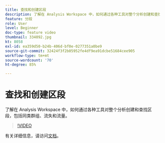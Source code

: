 ```yaml
---
title: 查找和创建区段
description: 了解在 Analysis Workspace 中，如何通过各种工具对整个分析创建和查找区段，包括同类群组、流失和流量。
feature: 分段
role: User
level: Beginner
doc-type: feature video
thumbnail: 334092.jpg
kt: 8058
exl-id: ea359d50-b24b-406d-bf0e-0277351a0be9
source-git-commit: 32424f3f2b05952fe4df9ea91dcbe51684cee905
workflow-type: tm+mt
source-wordcount: '70'
ht-degree: 85%

---
```


# 查找和创建区段

了解在 Analysis Workspace 中，如何通过各种工具对整个分析创建和查找区段，包括同类群组、流失和流量。

>[!VIDEO](https://video.tv.adobe.com/v/334092/?quality=12&learn=on)

有关详细信息，请访问[文档](https://experienceleague.adobe.com/docs/analytics/components/segmentation/segmentation-workflow/seg-workflow.html?lang=en)。
